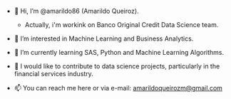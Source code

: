- 👋 Hi, I’m @amarildo86 (Amarildo Queiroz).
   - Actually, i'm workink on Banco Original Credit Data Science team.

- 👀 I’m interested in Machine Learning and Business Analytics.
- 🌱 I’m currently learning SAS, Python and Machine Learning Algorithms.
- 💞️ I would like to contribute to data science projects, particularly in the financial services industry.
- 📫 You can reach me here or via e-mail: amarildoqueirozm@gmail.com

<!---
amarildo86/amarildo86 is a ✨ special ✨ repository because its `README.md` (this file) appears on your GitHub profile.
You can click the Preview link to take a look at your changes.
--->
